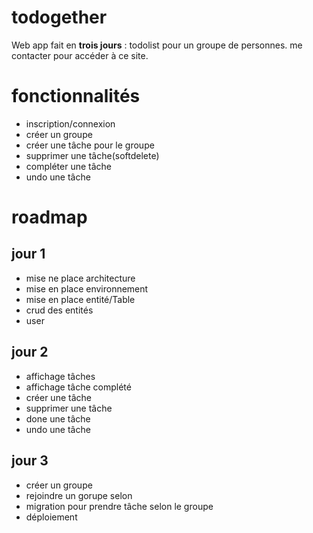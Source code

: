 # todogether

Web app fait en **trois jours** : todolist pour un groupe de personnes. me contacter pour accéder à ce site.

# fonctionnalités
* inscription/connexion
* créer un groupe
* créer une tâche pour le groupe
* supprimer une tâche(softdelete)
* compléter une tâche
* undo une tâche
# roadmap
## jour 1
* mise ne place architecture
* mise en place environnement
* mise en place entité/Table
* crud des entités
* user
## jour 2
* affichage tâches
* affichage tâche complété
* créer une tâche
* supprimer une tâche
* done une tâche
* undo une tâche
## jour 3
* créer un groupe
* rejoindre un gorupe selon 
* migration pour prendre tâche selon le groupe
* déploiement
